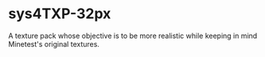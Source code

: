 # sys4TXP-32px
A texture pack whose objective is to be more realistic while keeping in mind Minetest's original textures.
